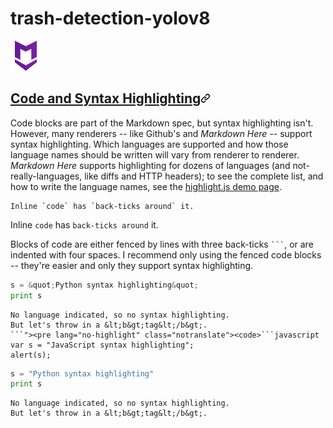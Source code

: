 # trash-detection-yolov8

<img src="https://github.com/adam-p/markdown-here/raw/master/src/common/images/icon48.png" alt="alt text" title="Logo Title Text 2"></p>
<a name="user-content-code"></a>
<h2 id="user-content-code-and-syntax-highlighting"><a class="heading-link" href="#code-and-syntax-highlighting">Code and Syntax Highlighting<svg class="octicon octicon-link" viewBox="0 0 16 16" version="1.1" width="16" height="16" aria-hidden="true"><path d="m7.775 3.275 1.25-1.25a3.5 3.5 0 1 1 4.95 4.95l-2.5 2.5a3.5 3.5 0 0 1-4.95 0 .751.751 0 0 1 .018-1.042.751.751 0 0 1 1.042-.018 1.998 1.998 0 0 0 2.83 0l2.5-2.5a2.002 2.002 0 0 0-2.83-2.83l-1.25 1.25a.751.751 0 0 1-1.042-.018.751.751 0 0 1-.018-1.042Zm-4.69 9.64a1.998 1.998 0 0 0 2.83 0l1.25-1.25a.751.751 0 0 1 1.042.018.751.751 0 0 1 .018 1.042l-1.25 1.25a3.5 3.5 0 1 1-4.95-4.95l2.5-2.5a3.5 3.5 0 0 1 4.95 0 .751.751 0 0 1-.018 1.042.751.751 0 0 1-1.042.018 1.998 1.998 0 0 0-2.83 0l-2.5 2.5a1.998 1.998 0 0 0 0 2.83Z"></path></svg></a></h2>
<p>Code blocks are part of the Markdown spec, but syntax highlighting isn't. However, many renderers -- like Github's and <em>Markdown Here</em> -- support syntax highlighting. Which languages are supported and how those language names should be written will vary from renderer to renderer. <em>Markdown Here</em> supports highlighting for dozens of languages (and not-really-languages, like diffs and HTTP headers); to see the complete list, and how to write the language names, see the <a href="http://softwaremaniacs.org/media/soft/highlight/test.html" rel="nofollow">highlight.js demo page</a>.</p>
<div class="snippet-clipboard-content notranslate position-relative overflow-auto" data-snippet-clipboard-copy-content="Inline `code` has `back-ticks around` it."><pre lang="no-highlight" class="notranslate"><code>Inline `code` has `back-ticks around` it.
</code></pre></div>
<p>Inline <code>code</code> has <code>back-ticks around</code> it.</p>
<p>Blocks of code are either fenced by lines with three back-ticks <code>```</code>, or are indented with four spaces. I recommend only using the fenced code blocks -- they're easier and only they support syntax highlighting.</p>
<div class="snippet-clipboard-content notranslate position-relative overflow-auto" data-snippet-clipboard-copy-content="```javascript
var s = &quot;JavaScript syntax highlighting&quot;;
alert(s);
```
 
```python
s = &quot;Python syntax highlighting&quot;
print s
```
 
```
No language indicated, so no syntax highlighting. 
But let's throw in a &lt;b&gt;tag&lt;/b&gt;.
```"><pre lang="no-highlight" class="notranslate"><code>```javascript
var s = "JavaScript syntax highlighting";
alert(s);
```
 
```python
s = "Python syntax highlighting"
print s
```
 
```
No language indicated, so no syntax highlighting. 
But let's throw in a &lt;b&gt;tag&lt;/b&gt;.
```
</code></pre></div>
